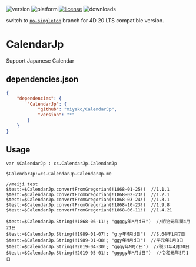 ![version](https://img.shields.io/badge/version-20%20R6%2B-E23089)
![platform](https://img.shields.io/static/v1?label=platform&message=mac-intel%20|%20mac-arm%20|%20win-64&color=blue)
[![license](https://img.shields.io/github/license/miyako/calendar-jp)](LICENSE)
![downloads](https://img.shields.io/github/downloads/miyako/calendar-jp/total)

switch to [`no-singleton`](https://github.com/miyako/calendar-jp/tree/no-singleton) branch for 4D 20 LTS compatible version.

# CalendarJp

Support Japanese Calendar

## dependencies.json

```json
{
	"dependencies": {
		"CalendarJp": {
			"github": "miyako/CalendarJp",
			"version": "*"
		}
	}
}
```

## Usage

```4d
var $CalendarJp : cs.CalendarJp.CalendarJp

$CalendarJp:=cs.CalendarJp.CalendarJp.me

//meiji test
$test:=$CalendarJp.convertFromGregorian(!1868-01-25!)  //1.1.1
$test:=$CalendarJp.convertFromGregorian(!1868-02-23!)  //1.2.1
$test:=$CalendarJp.convertFromGregorian(!1868-03-24!)  //1.3.1
$test:=$CalendarJp.convertFromGregorian(!1868-10-23!)  //1.9.8
$test:=$CalendarJp.convertFromGregorian(!1868-06-11!)  //1.4.21

$test:=$CalendarJp.String(!1868-06-11!; "ggggy年M月d日")  //明治元年潤4月21日
$test:=$CalendarJp.String(!1989-01-07!; "g.y年M月d日")  //S.64年1月7日
$test:=$CalendarJp.String(!1989-01-08!; "ggy年M月d日")  //平元年1月8日
$test:=$CalendarJp.String(!2019-04-30!; "gggy年M月d日")  //㍻31年4月30日
$test:=$CalendarJp.String(!2019-05-01!; "ggggy年M月d日")  //令和元年5月1日
```

